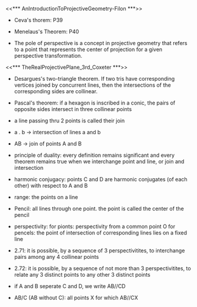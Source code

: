 

<<*** AnIntroductionToProjectiveGeometry-Filon ***>>

- Ceva's thorem:  P39

- Menelaus's Theorem: P40

- The pole of perspective is a concept in projective geometry that refers to a point that represents the center of projection for a given perspective transformation.



<<*** TheRealProjectivePlane_3rd_Coxeter ***>>

- Desargues's two-triangle theorem. If two tris have corresponding vertices joined by concurrent lines, then the intersections of the corresponding sides are collinear.

- Pascal's theorem: if a hexagon is inscribed in a conic, the pairs of opposite sides intersect in three collinear points

- a line passing thru 2 points is called their join

- a . b -> intersection of lines a and b

- AB -> join of points A and B

- principle of duality: every definition remains significant and every theorem remains true when we interchange 
    point and line, or join and intersection

- harmonic conjugacy: points C and D are harmonic conjugates (of each other) with respect to A and B

- range: the points on a line
- Pencil: all lines through one point. the point is called the center of the pencil

- perspectivity: 
  for pionts:   perspectivity from a common point O
  for pencels:  the point of intersection of corresponding lines lies on a fixed line 

- 2.71: it is possible, by a sequence of 3 perspectivitites, to interchange pairs among any 4 collinear points

- 2.72: it is possible, by a sequence of not more than 3 perspectivitites, to relate any 3 distinct points to any other 3 distinct points

- if A and B seperate C and D, we write AB//CD

- AB/C (AB without C): all points X for which AB//CX



